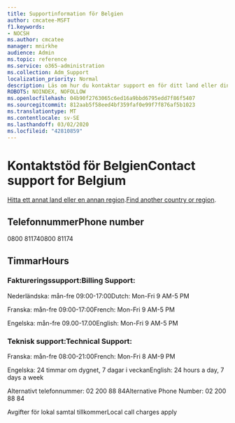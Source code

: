 ```yaml
---
title: Supportinformation för Belgien
author: cmcatee-MSFT
f1.keywords:
- NOCSH
ms.author: cmcatee
manager: mnirkhe
audience: Admin
ms.topic: reference
ms.service: o365-administration
ms.collection: Adm_Support
localization_priority: Normal
description: Läs om hur du kontaktar support en för ditt land eller din region.
ROBOTS: NOINDEX, NOFOLLOW
ms.openlocfilehash: 04b90f2763065c6ed16a9bbd6795edd7f86f5407
ms.sourcegitcommit: 812aab5f58eed4bf359faf0e99f7f876af5b1023
ms.translationtype: MT
ms.contentlocale: sv-SE
ms.lasthandoff: 03/02/2020
ms.locfileid: "42810859"
---
```

# <a name="contact-support-for-belgium"></a><span data-ttu-id="15c59-103">Kontaktstöd för Belgien</span><span class="sxs-lookup"><span data-stu-id="15c59-103">Contact support for Belgium</span></span>

<span data-ttu-id="15c59-104">[Hitta ett annat land eller en annan region](../contact-support-for-business-products.md).</span><span class="sxs-lookup"><span data-stu-id="15c59-104">[Find another country or region](../contact-support-for-business-products.md).</span></span>

## <a name="phone-number"></a><span data-ttu-id="15c59-105">Telefonnummer</span><span class="sxs-lookup"><span data-stu-id="15c59-105">Phone number</span></span>
<span data-ttu-id="15c59-106">0800 81174</span><span class="sxs-lookup"><span data-stu-id="15c59-106">0800 81174</span></span>

## <a name="hours"></a><span data-ttu-id="15c59-107">Timmar</span><span class="sxs-lookup"><span data-stu-id="15c59-107">Hours</span></span>
### <a name="billing-support"></a><span data-ttu-id="15c59-108">Faktureringssupport:</span><span class="sxs-lookup"><span data-stu-id="15c59-108">Billing Support:</span></span>

<span data-ttu-id="15c59-109">Nederländska: mån-fre 09:00-17:00</span><span class="sxs-lookup"><span data-stu-id="15c59-109">Dutch: Mon-Fri 9 AM-5 PM</span></span>

<span data-ttu-id="15c59-110">Franska: mån-fre 09:00-17:00</span><span class="sxs-lookup"><span data-stu-id="15c59-110">French: Mon-Fri 9 AM-5 PM</span></span>

<span data-ttu-id="15c59-111">Engelska: mån-fre 09.00-17.00</span><span class="sxs-lookup"><span data-stu-id="15c59-111">English: Mon-Fri 9 AM-5 PM</span></span>

### <a name="technical-support"></a><span data-ttu-id="15c59-112">Teknisk support:</span><span class="sxs-lookup"><span data-stu-id="15c59-112">Technical Support:</span></span>

<span data-ttu-id="15c59-113">Franska: mån-fre 08:00-21:00</span><span class="sxs-lookup"><span data-stu-id="15c59-113">French: Mon-Fri 8 AM-9 PM</span></span>

<span data-ttu-id="15c59-114">Engelska: 24 timmar om dygnet, 7 dagar i veckan</span><span class="sxs-lookup"><span data-stu-id="15c59-114">English: 24 hours a day, 7 days a week</span></span>

<span data-ttu-id="15c59-115">Alternativt telefonnummer: 02 200 88 84</span><span class="sxs-lookup"><span data-stu-id="15c59-115">Alternative Phone Number: 02 200 88 84</span></span>

<span data-ttu-id="15c59-116">Avgifter för lokal samtal tillkommer</span><span class="sxs-lookup"><span data-stu-id="15c59-116">Local call charges apply</span></span>
